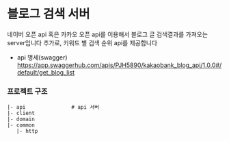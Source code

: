 # 블로그 검색 서버
 네이버 오픈 api 혹은 카카오 오픈 api를 이용해서 블로그 글 검색결과를 가져오는 server입니다
 추가로, 키워드 별 검색 순위 api를 제공합니다

- api 명세(swagger)
https://app.swaggerhub.com/apis/PJH5890/kakaobank_blog_api/1.0.0#/default/get_blog_list

### 프로젝트 구조
```
|- api               # api 서버
|- client            
|- domain            
|- common
   |- http           
```
